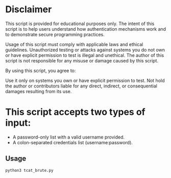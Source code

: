# Disclaimer

This script is provided for educational purposes only.
The intent of this script is to help users understand how authentication mechanisms work and to demonstrate secure programming practices.

Usage of this script must comply with applicable laws and ethical guidelines.
Unauthorized testing or attacks against systems you do not own or have explicit permission to test is illegal and unethical. The author of this script is not responsible for any misuse or damage caused by this script.

By using this script, you agree to:

Use it only on systems you own or have explicit permission to test.
Not hold the author or contributors liable for any direct, indirect, or consequential damages resulting from its use.

# This script accepts two types of input:

  - A password-only list with a valid username provided.
  - A colon-separated credentials list (username:password).

## Usage
```bash
python3 tcat_brute.py
```
